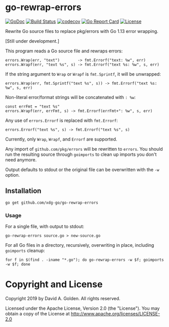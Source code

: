 # go-rewrap-errors

[![GoDoc](https://godoc.org/github.com/xdg-go/go-rewrap-errors?status.svg)](https://godoc.org/github.com/xdg-go/go-rewrap-errors) [![Build Status](https://travis-ci.org/xdg-go/go-rewrap-errors.svg?branch=master)](https://travis-ci.org/xdg-go/go-rewrap-errors) [![codecov](https://codecov.io/gh/xdg-go/go-rewrap-errors/branch/master/graph/badge.svg)](https://codecov.io/gh/xdg-go/go-rewrap-errors) [![Go Report Card](https://goreportcard.com/badge/github.com/xdg-go/go-rewrap-errors)](https://goreportcard.com/report/github.com/xdg-go/go-rewrap-errors) [![License](https://img.shields.io/badge/License-Apache%202.0-blue.svg)](https://opensource.org/licenses/Apache-2.0)

Rewrite Go source files to replace pkg/errors with Go 1.13 error wrapping.

[Still under development.]

This program reads a Go source file and rewraps errors:

```
errors.Wrap(err, "text")        -> fmt.Errorf("text: %w", err)
errors.Wrapf(err, "text %s", s) -> fmt.Errorf("text %s: %w", s, err)
```

If the string argument to `Wrap` or `Wrapf` is `fmt.Sprintf`, it will be
unwrapped:

```
errors.Wrap(err, fmt.Sprintf("text %s", s)) -> fmt.Errorf("text %s: %w", s, err)
```

Non-literal error/format strings will be concatenated with `: %w`:

```
const errFmt = "text %s"
errors.Wrapf(err, errFmt, s) -> fmt.Errorf(errFmt+": %w", s, err)
```

Any use of `errors.Errorf` is replaced with `fmt.Errorf`:

```
errors.Errorf("text %s", s) -> fmt.Errorf("text %s", s)
```

Currently, only `Wrap`, `Wrapf`, and `Errorf` are supported.

Any import of `github.com/pkg/errors` will be rewritten to `errors`.  You
should run the resulting source through `goimports` to clean up imports you
don't need anymore.

Output defaults to stdout or the original file can be overwritten with the
`-w` option.

## Installation

```
go get github.com/xdg-go/go-rewrap-errors
```

### Usage

For a single file, with output to stdout:

```
go-rewrap-errors source.go > new-source.go
```

For all Go files in a directory, recursively, overwriting in place, including
`goimports` cleanup:

```
for f in $(find . -iname "*.go"); do go-rewrap-errors -w $f; goimports -w $f; done
```

# Copyright and License

Copyright 2019 by David A. Golden. All rights reserved.

Licensed under the Apache License, Version 2.0 (the "License").
You may obtain a copy of the License at http://www.apache.org/licenses/LICENSE-2.0
